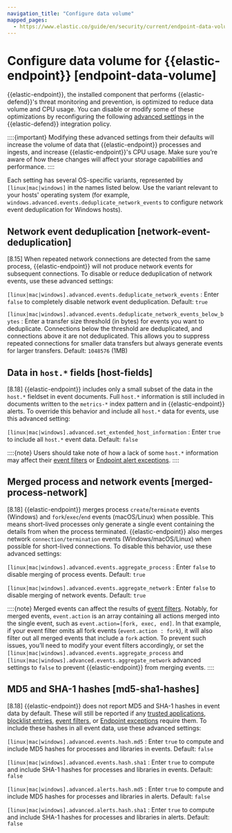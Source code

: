 ```yaml
---
navigation_title: "Configure data volume"
mapped_pages:
  - https://www.elastic.co/guide/en/security/current/endpoint-data-volume.html
---
```


# Configure data volume for {{elastic-endpoint}} [endpoint-data-volume]


{{elastic-endpoint}}, the installed component that performs {{elastic-defend}}'s threat monitoring and prevention, is optimized to reduce data volume and CPU usage. You can disable or modify some of these optimizations by reconfiguring the following [advanced settings](/reference/security/elastic-defend/configure-endpoint-integration-policy.md#adv-policy-settings) in the {{elastic-defend}} integration policy.

::::{important}
Modifying these advanced settings from their defaults will increase the volume of data that {{elastic-endpoint}} processes and ingests, and increase {{elastic-endpoint}}'s CPU usage. Make sure you’re aware of how these changes will affect your storage capabilities and performance.
::::


Each setting has several OS-specific variants, represented by `[linux|mac|windows]` in the names listed below. Use the variant relevant to your hosts' operating system (for example, `windows.advanced.events.deduplicate_network_events` to configure network event deduplication for Windows hosts).


## Network event deduplication [network-event-deduplication]

[8.15] When repeated network connections are detected from the same process, {{elastic-endpoint}} will not produce network events for subsequent connections. To disable or reduce deduplication of network events, use these advanced settings:

`[linux|mac|windows].advanced.events.deduplicate_network_events`
:   Enter `false` to completely disable network event deduplication. Default: `true`

`[linux|mac|windows].advanced.events.deduplicate_network_events_below_bytes`
:   Enter a transfer size threshold (in bytes) for events you want to deduplicate. Connections below the threshold are deduplicated, and connections above it are not deduplicated. This allows you to suppress repeated connections for smaller data transfers but always generate events for larger transfers. Default: `1048576` (1MB)


## Data in `host.*` fields [host-fields]

[8.18] {{elastic-endpoint}} includes only a small subset of the data in the `host.*` fieldset in event documents. Full `host.*` information is still included in documents written to the `metrics-*` index pattern and in {{elastic-endpoint}} alerts. To override this behavior and include all `host.*` data for events, use this advanced setting:

`[linux|mac|windows].advanced.set_extended_host_information`
:   Enter `true` to include all `host.*` event data. Default: `false`

::::{note}
Users should take note of how a lack of some `host.*` information may affect their [event filters](/solutions/security/manage-elastic-defend/event-filters.md) or [Endpoint alert exceptions](/solutions/security/detect-and-alert/add-manage-exceptions.md#endpoint-rule-exceptions).
::::



## Merged process and network events [merged-process-network]

[8.18] {{elastic-endpoint}} merges process `create`/`terminate` events (Windows) and `fork`/`exec`/`end` events (macOS/Linux) when possible. This means short-lived processes only generate a single event containing the details from when the process terminated. {{elastic-endpoint}} also merges network `connection/termination` events (Windows/macOS/Linux) when possible for short-lived connections. To disable this behavior, use these advanced settings:

`[linux|mac|windows].advanced.events.aggregate_process`
:   Enter `false` to disable merging of process events. Default: `true`

`[linux|mac|windows].advanced.events.aggregate_network`
:   Enter `false` to disable merging of network events. Default: `true`

::::{note}
Merged events can affect the results of [event filters](/solutions/security/manage-elastic-defend/event-filters.md). Notably, for merged events, `event.action` is an array containing all actions merged into the single event, such as `event.action=[fork, exec, end]`. In that example, if your event filter omits all fork events (`event.action : fork`), it will also filter out all merged events that include a `fork` action. To prevent such issues, you’ll need to modify your event filters accordingly, or set the `[linux|mac|windows].advanced.events.aggregate_process` and `[linux|mac|windows].advanced.events.aggregate_network` advanced settings to `false` to prevent {{elastic-endpoint}} from merging events.
::::



## MD5 and SHA-1 hashes [md5-sha1-hashes]

[8.18] {{elastic-endpoint}} does not report MD5 and SHA-1 hashes in event data by default. These will still be reported if any [trusted applications](/solutions/security/manage-elastic-defend/trusted-applications.md), [blocklist entries](/solutions/security/manage-elastic-defend/blocklist.md), [event filters](/solutions/security/manage-elastic-defend/event-filters.md), or [Endpoint exceptions](/solutions/security/detect-and-alert/add-manage-exceptions.md#endpoint-rule-exceptions) require them. To include these hashes in all event data, use these advanced settings:

`[linux|mac|windows].advanced.events.hash.md5`
:   Enter `true` to compute and include MD5 hashes for processes and libraries in events. Default: `false`

`[linux|mac|windows].advanced.events.hash.sha1`
:   Enter `true` to compute and include SHA-1 hashes for processes and libraries in events. Default: `false`

`[linux|mac|windows].advanced.alerts.hash.md5`
:   Enter `true` to compute and include MD5 hashes for processes and libraries in alerts. Default: `false`

`[linux|mac|windows].advanced.alerts.hash.sha1`
:   Enter `true` to compute and include SHA-1 hashes for processes and libraries in alerts. Default: `false`

